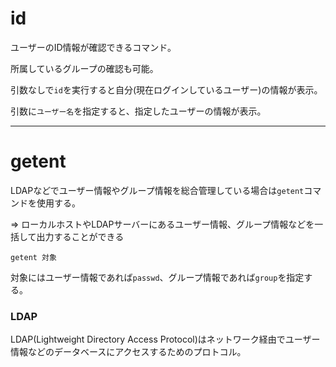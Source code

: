 # id

ユーザーのID情報が確認できるコマンド。

所属しているグループの確認も可能。

引数なしで`id`を実行すると自分(現在ログインしているユーザー)の情報が表示。

引数に`ユーザー名`を指定すると、指定したユーザーの情報が表示。

---

# getent

LDAPなどでユーザー情報やグループ情報を総合管理している場合は`getent`コマンドを使用する。

=> ローカルホストやLDAPサーバーにあるユーザー情報、グループ情報などを一括して出力することができる

```
getent 対象
```

対象にはユーザー情報であれば`passwd`、グループ情報であれば`group`を指定する。

### LDAP

LDAP(Lightweight Directory Access Protocol)はネットワーク経由でユーザー情報などのデータベースにアクセスするためのプロトコル。

